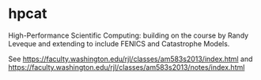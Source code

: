 # hpcat
High-Performance Scientific Computing: building on the course by Randy Leveque and extending to include FENICS and Catastrophe Models.

See https://faculty.washington.edu/rjl/classes/am583s2013/index.html
and https://faculty.washington.edu/rjl/classes/am583s2013/notes/index.html
